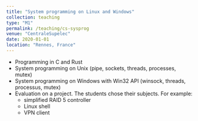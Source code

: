 ```yaml
---
title: "System programming on Linux and Windows"
collection: teaching
type: "M1"
permalink: /teaching/cs-sysprog
venue: "CentraleSupelec"
date: 2020-01-01
location: "Rennes, France"
---
```


- Programming in C and Rust
- System programming on Unix (pipe, sockets, threads, processes, mutex)
- System programming on Windows with Win32 API (winsock, threads, processus, mutex)
- Evaluation on a project. The students chose their subjects. For example:
  - simplified RAID 5 controller
  - Linux shell
  - VPN client
